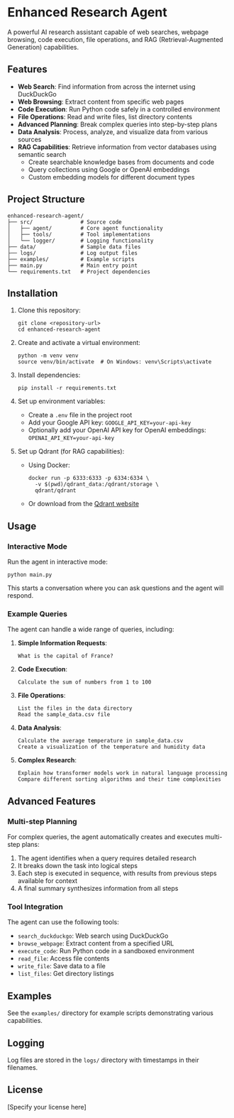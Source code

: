 # Enhanced Research Agent

A powerful AI research assistant capable of web searches, webpage browsing, code execution, file operations, and RAG (Retrieval-Augmented Generation) capabilities.

## Features

- **Web Search**: Find information from across the internet using DuckDuckGo
- **Web Browsing**: Extract content from specific web pages
- **Code Execution**: Run Python code safely in a controlled environment
- **File Operations**: Read and write files, list directory contents
- **Advanced Planning**: Break complex queries into step-by-step plans
- **Data Analysis**: Process, analyze, and visualize data from various sources
- **RAG Capabilities**: Retrieve information from vector databases using semantic search
  - Create searchable knowledge bases from documents and code
  - Query collections using Google or OpenAI embeddings
  - Custom embedding models for different document types

## Project Structure

```
enhanced-research-agent/
├── src/               # Source code
│   ├── agent/         # Core agent functionality
│   ├── tools/         # Tool implementations
│   └── logger/        # Logging functionality
├── data/              # Sample data files
├── logs/              # Log output files
├── examples/          # Example scripts
├── main.py            # Main entry point
└── requirements.txt   # Project dependencies
```

## Installation

1. Clone this repository:
   ```
   git clone <repository-url>
   cd enhanced-research-agent
   ```

2. Create and activate a virtual environment:
   ```
   python -m venv venv
   source venv/bin/activate  # On Windows: venv\Scripts\activate
   ```

3. Install dependencies:
   ```
   pip install -r requirements.txt
   ```

4. Set up environment variables:
   - Create a `.env` file in the project root
   - Add your Google API key: `GOOGLE_API_KEY=your-api-key`
   - Optionally add your OpenAI API key for OpenAI embeddings: `OPENAI_API_KEY=your-api-key`

5. Set up Qdrant (for RAG capabilities):
   - Using Docker:
     ```
     docker run -p 6333:6333 -p 6334:6334 \
       -v $(pwd)/qdrant_data:/qdrant/storage \
       qdrant/qdrant
     ```
   - Or download from the [Qdrant website](https://qdrant.tech/documentation/quick-start/)

## Usage

### Interactive Mode

Run the agent in interactive mode:

```
python main.py
```

This starts a conversation where you can ask questions and the agent will respond.

### Example Queries

The agent can handle a wide range of queries, including:

1. **Simple Information Requests**:
   ```
   What is the capital of France?
   ```

2. **Code Execution**:
   ```
   Calculate the sum of numbers from 1 to 100
   ```

3. **File Operations**:
   ```
   List the files in the data directory
   Read the sample_data.csv file
   ```

4. **Data Analysis**:
   ```
   Calculate the average temperature in sample_data.csv
   Create a visualization of the temperature and humidity data
   ```

5. **Complex Research**:
   ```
   Explain how transformer models work in natural language processing
   Compare different sorting algorithms and their time complexities
   ```

## Advanced Features

### Multi-step Planning

For complex queries, the agent automatically creates and executes multi-step plans:

1. The agent identifies when a query requires detailed research
2. It breaks down the task into logical steps
3. Each step is executed in sequence, with results from previous steps available for context
4. A final summary synthesizes information from all steps

### Tool Integration

The agent can use the following tools:

- `search_duckduckgo`: Web search using DuckDuckGo
- `browse_webpage`: Extract content from a specified URL
- `execute_code`: Run Python code in a sandboxed environment
- `read_file`: Access file contents
- `write_file`: Save data to a file
- `list_files`: Get directory listings

## Examples

See the `examples/` directory for example scripts demonstrating various capabilities.

## Logging

Log files are stored in the `logs/` directory with timestamps in their filenames.

## License

[Specify your license here]
